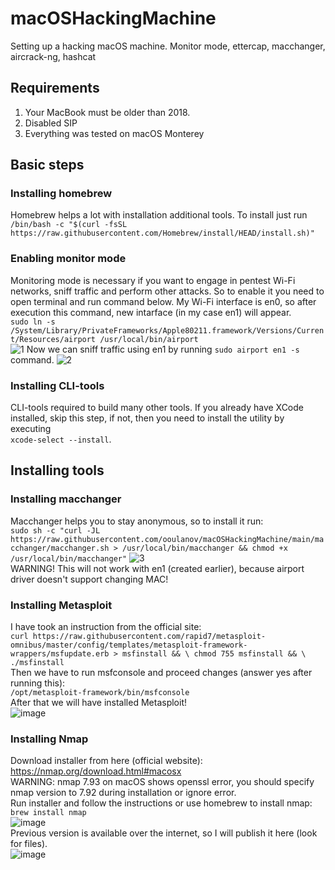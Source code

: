 # macOSHackingMachine
Setting up a hacking macOS machine. Monitor mode, ettercap, macchanger, aircrack-ng, hashcat

## Requirements
1. Your MacBook must be older than 2018.
2. Disabled SIP
3. Everything was tested on macOS Monterey

## Basic steps
### Installing homebrew
Homebrew helps a lot with installation additional tools. To install just run\
`/bin/bash -c "$(curl -fsSL https://raw.githubusercontent.com/Homebrew/install/HEAD/install.sh)"`
### Enabling monitor mode
Monitoring mode is necessary if you want to engage in pentest Wi-Fi networks, sniff traffic and perform other attacks. So to enable it you need to open terminal and run command below. My Wi-Fi interface is en0, so after execution this command, new intarface (in my case en1) will appear.\
`
sudo ln -s /System/Library/PrivateFrameworks/Apple80211.framework/Versions/Current/Resources/airport /usr/local/bin/airport
`\
![1](https://user-images.githubusercontent.com/127116376/223937088-980292ea-bf55-4c12-8452-994e51f23c05.png)
Now we can sniff traffic using en1 by running `sudo airport en1 -s` command.
![2](https://user-images.githubusercontent.com/127116376/223939358-fd81447d-1213-45b0-8e81-748cc87b8fd1.png)
### Installing CLI-tools
CLI-tools required to build many other tools. If you already have XCode installed, skip this step, if not, then you need to install the utility by executing\
`xcode-select --install`.
## Installing tools
### Installing macchanger
Macchanger helps you to stay anonymous, so to install it run:\
`sudo sh -c "curl -JL https://raw.githubusercontent.com/ooulanov/macOSHackingMachine/main/macchanger/macchanger.sh > /usr/local/bin/macchanger && chmod +x /usr/local/bin/macchanger"`
![3](https://user-images.githubusercontent.com/127116376/223948495-2e050a21-d552-41ea-a833-83f3f24015de.png)\
WARNING! This will not work with en1 (created earlier), because airport driver doesn't support changing MAC!
### Installing Metasploit
I have took an instruction from the official site:\
`curl https://raw.githubusercontent.com/rapid7/metasploit-omnibus/master/config/templates/metasploit-framework-wrappers/msfupdate.erb > msfinstall && \
  chmod 755 msfinstall && \
  ./msfinstall`\
Then we have to run msfconsole and proceed changes (answer yes after running this):\
`/opt/metasploit-framework/bin/msfconsole`\
After that we will have installed Metasploit!\
![image](https://user-images.githubusercontent.com/127116376/223950538-f2a37d51-3393-40eb-88d1-0825c2eab03b.png)
### Installing Nmap
Download installer from here (official website): https://nmap.org/download.html#macosx \
WARNING: nmap 7.93 on macOS shows openssl error, you should specify nmap version to 7.92 during installation or ignore error.\
Run installer and follow the instructions or use homebrew to install nmap:\
`brew install nmap`\
![image](https://user-images.githubusercontent.com/127116376/223960989-87cf1167-a3dd-441d-867e-0cfe9372eb0e.png)\
Previous version is available over the internet, so I will publish it here (look for files).\
![image](https://user-images.githubusercontent.com/127116376/223968535-920737e3-87a8-4015-84e3-3f3d1dd26869.png)

